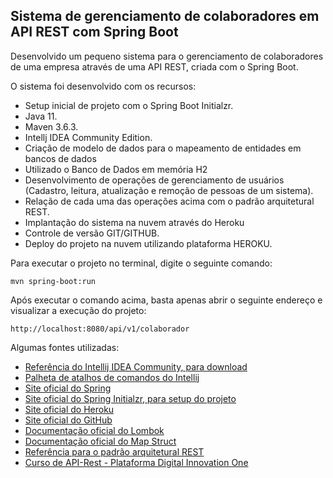 <h2>Sistema de gerenciamento de colaboradores em API REST com Spring Boot</h2>

Desenvolvido um pequeno sistema para o gerenciamento de colaboradores de uma empresa através de uma API REST, criada com o Spring Boot.

O sistema foi desenvolvido com os recursos:

* Setup inicial de projeto com o Spring Boot Initialzr.
* Java 11.
* Maven 3.6.3.
* Intellj IDEA Community Edition.
* Criação de modelo de dados para o mapeamento de entidades em bancos de dados
* Utilizado o Banco de Dados em memória H2  
* Desenvolvimento de operações de gerenciamento de usuários (Cadastro, leitura, atualização e remoção de pessoas de um sistema).
* Relação de cada uma das operações acima com o padrão arquitetural REST.
* Implantação do sistema na nuvem através do Heroku
* Controle de versão GIT/GITHUB.
* Deploy do projeto na nuvem utilizando plataforma HEROKU.

Para executar o projeto no terminal, digite o seguinte comando:

```shell script
mvn spring-boot:run 
```

Após executar o comando acima, basta apenas abrir o seguinte endereço e visualizar a execução do projeto:

```
http://localhost:8080/api/v1/colaborador
```

Algumas fontes utilizadas:

* [Referência do Intellij IDEA Community, para download](https://www.jetbrains.com/idea/download)
* [Palheta de atalhos de comandos do Intellij](https://resources.jetbrains.com/storage/products/intellij-idea/docs/IntelliJIDEA_ReferenceCard.pdf)
* [Site oficial do Spring](https://spring.io/)
* [Site oficial do Spring Initialzr, para setup do projeto](https://start.spring.io/)
* [Site oficial do Heroku](https://www.heroku.com/)
* [Site oficial do GitHub](http://github.com/)
* [Documentação oficial do Lombok](https://projectlombok.org/)
* [Documentação oficial do Map Struct](https://mapstruct.org/)
* [Referência para o padrão arquitetural REST](https://restfulapi.net/)
* [Curso de API-Rest - Plataforma Digital Innovation One ](https://web.digitalinnovation.one/home/)


